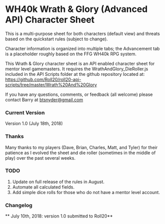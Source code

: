 # WH40k Wrath & Glory (Advanced API) Character Sheet

This is a multi-purpose sheet for both characters (default view) and threats based on the quickstart rules (subject to change).  

Character information is organized into multiple tabs; the Advancement tab is a placeholder roughly based on the FFG WH40k RPG system. 

This Wrath & Glory character sheet is an API enabled character sheet for mentor level gamemasters. It requires the WrathAndGlory_DieRoller.js included in the API Scripts folder at the github repository located at: https://github.com/Roll20/roll20-api-scripts/tree/master/Wrath%20And%20Glory

If you have any questions, comments, or feedback (all welcome) please contact Barry at btsnyder@gmail.com

### Current Version
Version 1.0 (July 18th, 2018) 

### Thanks	
Many thanks to my players (Dave, Brian, Charles, Matt, and Tyler) for their patience as I evolved the sheet and die roller (sometimes in the middle of play) over the past several weeks.

### TODO

1. Update on full release of the rules in August.
2. Automate all calculated fields.
3. Add simple dice rolls for those who do not have a mentor level account.
	
### Changelog

** July 10th, 2018: version 1.0 submitted to Roll20** 
